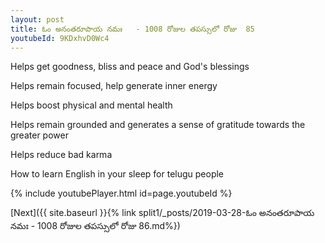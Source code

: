 ```yaml
---
layout: post
title: ఓం అనంతరూపాయ నమః   - 1008 రోజుల తపస్సులో రోజు  85
youtubeId: 9KDxhvD0Wc4
---
```

 
 
Helps get goodness, bliss and peace and God's blessings
 
Helps remain focused, help generate inner energy 
 
Helps boost physical and mental health 
 
Helps remain grounded and generates a sense of gratitude towards the greater power 
 
Helps reduce bad karma
 
How to learn English in your sleep for telugu people
 
 
 
 


{% include youtubePlayer.html id=page.youtubeId %}
 
[Next]({{ site.baseurl }}{% link split1/_posts/2019-03-28-ఓం అనంతరూపాయ నమః   - 1008 రోజుల తపస్సులో రోజు  86.md%})
 
